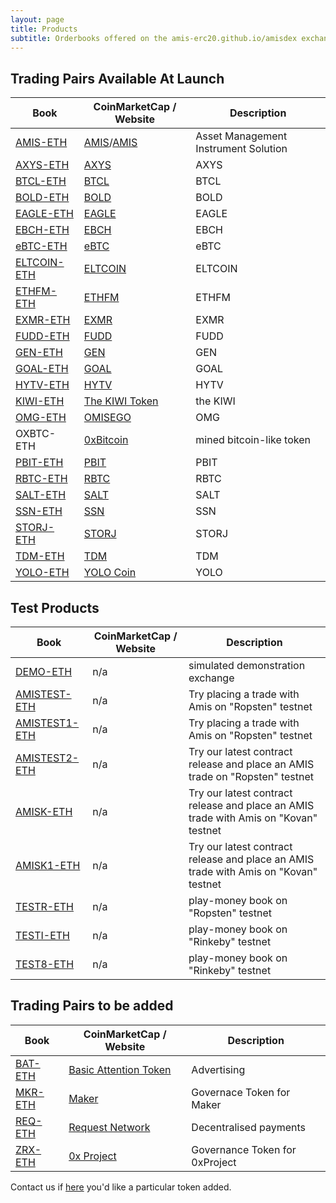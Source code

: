 ```yaml
---
layout: page
title: Products
subtitle: Orderbooks offered on the amis-erc20.github.io/amisdex exchange
---
```

## Trading Pairs Available At Launch

|Book|CoinMarketCap / Website|Description|
|------|----|----|
|[AMIS-ETH](http://amis-erc20.github.io/amisdex/exchange/?pairId=AMIS-ETH)|[AMIS](https://coinmarketcap.com/currencies/amis/)/[AMIS](https://github.com/amisolution/ERC20-AMIS/)|Asset Management Instrument Solution|
|[AXYS-ETH](http://amis-erc20.github.io/amisdex/exchange/?pairId=AXYS-ETH)|[AXYS](https://coinmarketcap.com/currencies/axys)|AXYS|
|[BTCL-ETH](http://amis-erc20.github.io/amisdex/exchange/?pairId=BTCL-ETH)|[BTCL](https://coinmarketcap.com/currencies/btcl)|BTCL|
|[BOLD-ETH](http://amis-erc20.github.io/amisdex/exchange/?pairId=BOLD-ETH)|[BOLD](https://coinmarketcap.com/currencies/bold)|BOLD|
|[EAGLE-ETH](http://amis-erc20.github.io/amisdex/exchange/?pairId=EAGLE-ETH)|[EAGLE](https://coinmarketcap.com/currencies/eagle)|EAGLE|
|[EBCH-ETH](http://amis-erc20.github.io/amisdex/exchange/?pairId=EBCH-ETH)|[EBCH](https://coinmarketcap.com/currencies/ebch)|EBCH|
|[eBTC-ETH](http://amis-erc20.github.io/amisdex/exchange/?pairId=eBTC-ETH)|[eBTC](https://coinmarketcap.com/currencies/ebtc)|eBTC|
|[ELTCOIN-ETH](http://amis-erc20.github.io/amisdex/exchange/?pairId=ELTCOIN-ETH)|[ELTCOIN](https://coinmarketcap.com/currencies/eltcoin)|ELTCOIN|
|[ETHFM-ETH](http://amis-erc20.github.io/amisdex/exchange/?pairId=ETHFM-ETH)|[ETHFM](https://coinmarketcap.com/currencies/ethfm)|ETHFM|
|[EXMR-ETH](http://amis-erc20.github.io/amisdex/exchange/?pairId=EXMR-ETH)|[EXMR](https://coinmarketcap.com/currencies/exmr)|EXMR|
|[FUDD-ETH](http://amis-erc20.github.io/amisdex/exchange/?pairId=FUDD-ETH)|[FUDD](https://coinmarketcap.com/currencies/fudd)|FUDD|
|[GEN-ETH](http://amis-erc20.github.io/amisdex/exchange/?pairId=GEN-ETH)|[GEN](https://coinmarketcap.com/currencies/gen)|GEN|
|[GOAL-ETH](http://amis-erc20.github.io/amisdex/exchange/?pairId=GOAL-ETH)|[GOAL](https://coinmarketcap.com/currencies/goal)|GOAL|
|[HYTV-ETH](http://amis-erc20.github.io/amisdex/exchange/?pairId=HYTV-ETH)|[HYTV](https://coinmarketcap.com/currencies/hytv)|HYTV|
|[KIWI-ETH](http://amis-erc20.github.io/amisdex/exchange/?pairId=KIWI-ETH)|[The KIWI Token](https://thekiwi.online/)|the KIWI|
|[OMG-ETH](http://amis-erc20.github.io/amisdex/exchange/?pairId=OMG-ETH)|[OMISEGO](http://coinmarketcap.com/currencies/omg)|OMG|
|OXBTC-ETH|[0xBitcoin](http://0xbitcoin.org/)|mined bitcoin-like token|
|[PBIT-ETH](http://amis-erc20.github.io/amisdex/exchange/?pairId=PBIT-ETH)|[PBIT](https://coinmarketcap.com/currencies/pbit)|PBIT|
|[RBTC-ETH](http://amisdex.github.io/amisdex/exchange/?pairId=RBTC-ETH)|[RBTC](https://coinmarketcap.com/currencies/rbtc)|RBTC|
|[SALT-ETH](http://amisdex.github.io/amisdex/exchange/?pairId=SALT-ETH)|[SALT](https://coinmarketcap.com/currencies/salt)|SALT|
|[SSN-ETH](http://amisdex.github.io/amisdex/exchange/?pairId=SSN-ETH)|[SSN](https://coinmarketcap.com/currencies/ssn)|SSN|
|[STORJ-ETH](http://amisdex.github.io/amisdex/exchange/?pairId=STORJ-ETH)|[STORJ](https://coinmarketcap.com/currencies/storj)|STORJ|
|[TDM-ETH](http://amisdex.github.io/amisdex/exchange/?pairId=TDM-ETH)|[TDM](https://coinmarketcap.com/currencies/tdm)|TDM|
|[YOLO-ETH](http://amisdex.github.io/amisdex/exchange/?pairId=YOLO-ETH)|[YOLO Coin](https://coinmarketcap.com/currencies/)|YOLO|

## Test Products

|Book|CoinMarketCap / Website|Description|
|------|----|----|
|[DEMO-ETH](http://amis-erc20.github.io/amisdex/exchange/?pairId=DEMO-ETH&vu=1)|n/a|simulated demonstration exchange|
|[AMISTEST-ETH](http://amis-erc20.github.io/amisdex/exchange/?pairId=AMISTEST-ETH)|n/a|Try placing a trade with Amis on "Ropsten" testnet|
|[AMISTEST1-ETH](http://amis-erc20.github.io/amisdex/exchange/?pairId=AMISTEST1-ETH)|n/a|Try placing a trade with Amis on "Ropsten" testnet|
|[AMISTEST2-ETH](http://amis-erc20.github.io/amisdex/exchange/?pairId=AMISTEST2-ETH)|n/a|Try our latest contract release and place an AMIS trade on "Ropsten" testnet|
|[AMISK-ETH](http://amis-erc20.github.io/amisdex/exchange/?pairId=AMISK-ETH)|n/a|Try our latest contract release and place an AMIS trade with Amis on "Kovan" testnet|
|[AMISK1-ETH](http://amis-erc20.github.io/amisdex/exchange/?pairId=AMISK1-ETH)|n/a|Try our latest contract release and place an AMIS trade with Amis on "Kovan" testnet|
|[TESTR-ETH](http://amis-erc20.github.io/amisdex/exchange/?pairId=TESTR-ETH)|n/a|play-money book on "Ropsten" testnet|
|[TESTI-ETH](http://amis-erc20.github.io/amisdex/exchange/?pairId=TESTI-ETH)|n/a|play-money book on "Rinkeby" testnet|
|[TEST8-ETH](http://amis-erc20.github.io/amisdex/exchange/?pairId=TEST8-ETH)|n/a|play-money book on "Rinkeby" testnet|


## Trading Pairs to be added

|Book|CoinMarketCap / Website|Description|
|------|----|----|
|[BAT-ETH](http://amisdex.github.io/amisdex/exchange/?pairId=BAT-ETH)|[Basic Attention Token](https://coinmarketcap.com/currencies/basic-attention-token/)|Advertising|
|[MKR-ETH](http://amisdex.github.io/amisdex/exchange/?pairId=MKR-ETH)|[Maker](https://coinmarketcap.com/currencies/maker/)|Governace Token for Maker|
|[REQ-ETH](http://amisdex.github.io/amisdex/exchange/?pairId=REQ-ETH)|[Request Network](https://coinmarketcap.com/currencies/request-network/)|Decentralised payments|
|[ZRX-ETH](http://amisdex.github.io/amisdex/exchange/?pairId=ZRX-ETH)|[0x Project](https://coinmarketcap.com/currencies/0x/)|Governance Token for 0xProject|

Contact us if [here](https://amis-erc20github.io/amisdex/help/listing-a-token/) you'd like a particular token added.
